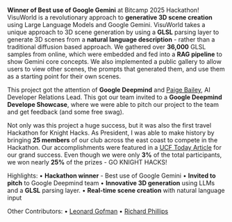 **Winner of Best use of Google Gemini** at Bitcamp 2025 Hackathon! VisuWorld is a revolutionary approach to **generative 3D scene creation** using Large Language Models and Google Gemini. VisuWorld takes a unique approach to 3D scene generation by using a **GLSL** parsing layer to generate 3D scenes from a **natural language description** - rather than a traditional diffusion based approach. We gathered over **36,000** GLSL samples from online, which were embedded and fed into a **RAG pipeline** to show Gemini core concepts. We also implemented a public gallery to allow users to view other scenes, the prompts that generated them, and use them as a starting point for their own scenes.

This project got the attention of **Google Deepmind** and [Paige Bailey](https://www.linkedin.com/in/dynamicwebpaige/), AI Developer Relations Lead. This got our team invited to a **Google Deepmind Develope Showcase**, where we were able to pitch our project to the team and get feedback (and some free swag).

Not only was this project a huge success, but it was also the first travel Hackathon for Knight Hacks. As President, I was able to make history by bringing **25 members** of our club across the east coast to compete in the Hackathon. Our accomplishments were featured in a [UCF Today Article](https://www.cs.ucf.edu/2025/05/16/knight-hacks-wins-multiple-awards-from-bitcamp-xi/) for our grand success. Even though we were only **3%** of the total participants, we won nearly **25%** of the prizes - GO KNIGHT HACKS!

Highlights:
• **Hackathon winner** - Best use of Google Gemini
• **Invited to pitch** to Google Deepmind team
• **Innovative 3D generation** using LLMs and a **GLSL** parsing layer.
• **Real-time scene creation** with natural language input

Other Contributors:
• [Leonard Gofman](https://www.linkedin.com/in/lgofman/)
• [Richard Phillips](https://www.linkedin.com/in/rphillipscs/)
